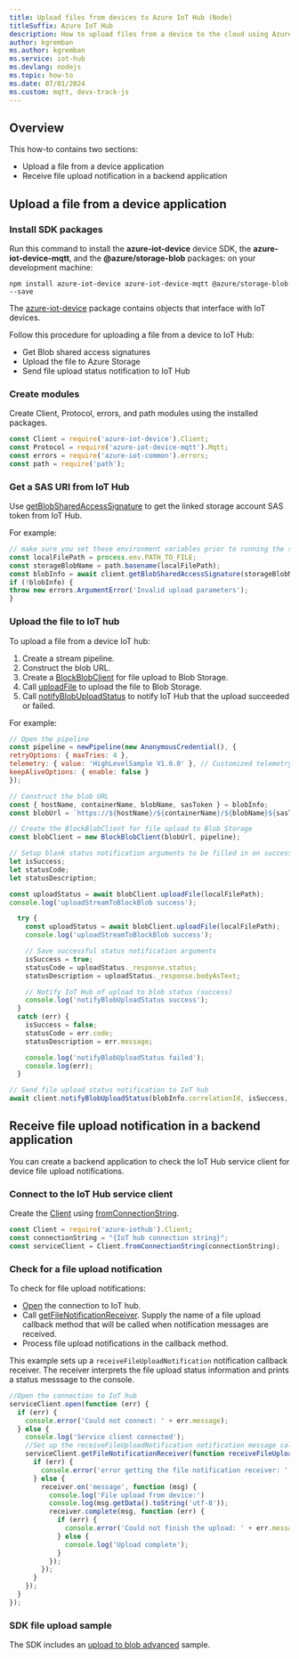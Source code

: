 ```yaml
---
title: Upload files from devices to Azure IoT Hub (Node)
titleSuffix: Azure IoT Hub
description: How to upload files from a device to the cloud using Azure IoT device SDK for Node.js. Uploaded files are stored in an Azure storage blob container.
author: kgremban
ms.author: kgremban
ms.service: iot-hub
ms.devlang: nodejs
ms.topic: how-to
ms.date: 07/01/2024
ms.custom: mqtt, devx-track-js
---
```


## Overview

This how-to contains two sections:

* Upload a file from a device application
* Receive file upload notification in a backend application

## Upload a file from a device application

### Install SDK packages

Run this command to install the **azure-iot-device** device SDK, the **azure-iot-device-mqtt**, and the **@azure/storage-blob** packages: on your development machine:

```cmd/sh
npm install azure-iot-device azure-iot-device-mqtt @azure/storage-blob --save
```

The [azure-iot-device](/javascript/api/azure-iot-device) package contains objects that interface with IoT devices.

Follow this procedure for uploading a file from a device to IoT Hub:

* Get Blob shared access signatures
* Upload the file to Azure Storage
* Send file upload status notification to IoT Hub

### Create modules

Create Client, Protocol, errors, and path modules using the installed packages.

```javascript
const Client = require('azure-iot-device').Client;
const Protocol = require('azure-iot-device-mqtt').Mqtt;
const errors = require('azure-iot-common').errors;
const path = require('path');
```

### Get a SAS URI from IoT Hub

Use [getBlobSharedAccessSignature](/javascript/api/azure-iot-device/client?#azure-iot-device-client-getblobsharedaccesssignature) to get the linked storage account SAS token from IoT Hub.

For example:

```javascript
// make sure you set these environment variables prior to running the sample.
const localFilePath = process.env.PATH_TO_FILE;
const storageBlobName = path.basename(localFilePath);
const blobInfo = await client.getBlobSharedAccessSignature(storageBlobName);
if (!blobInfo) {
throw new errors.ArgumentError('Invalid upload parameters');
}
```

### Upload the file to IoT hub

To upload a file from a device IoT hub:

1. Create a stream pipeline.
2. Construct the blob URL.
3. Create a [BlockBlobClient](/javascript/api/@azure/storage-blob/blockblobclient) for file upload to Blob Storage.
4. Call [uploadFile](/javascript/api/@azure/storage-blob/blockblobclient?#@azure-storage-blob-blockblobclient-uploadfile) to upload the file to Blob Storage.
5. Call [notifyBlobUploadStatus](/javascript/api/azure-iot-device/client?#azure-iot-device-client-notifyblobuploadstatus) to notify IoT Hub that the upload succeeded or failed.

For example:

```javascript
// Open the pipeline
const pipeline = newPipeline(new AnonymousCredential(), {
retryOptions: { maxTries: 4 },
telemetry: { value: 'HighLevelSample V1.0.0' }, // Customized telemetry string
keepAliveOptions: { enable: false }
});

// Construct the blob URL
const { hostName, containerName, blobName, sasToken } = blobInfo;
const blobUrl = `https://${hostName}/${containerName}/${blobName}${sasToken}`;

// Create the BlockBlobClient for file upload to Blob Storage
const blobClient = new BlockBlobClient(blobUrl, pipeline);

// Setup blank status notification arguments to be filled in on success/failure
let isSuccess;
let statusCode;
let statusDescription;

const uploadStatus = await blobClient.uploadFile(localFilePath);
console.log('uploadStreamToBlockBlob success');

  try {
    const uploadStatus = await blobClient.uploadFile(localFilePath);
    console.log('uploadStreamToBlockBlob success');

    // Save successful status notification arguments
    isSuccess = true;
    statusCode = uploadStatus._response.status;
    statusDescription = uploadStatus._response.bodyAsText;

    // Notify IoT Hub of upload to blob status (success)
    console.log('notifyBlobUploadStatus success');
  }
  catch (err) {
    isSuccess = false;
    statusCode = err.code;
    statusDescription = err.message;

    console.log('notifyBlobUploadStatus failed');
    console.log(err);
  }

// Send file upload status notification to IoT hub
await client.notifyBlobUploadStatus(blobInfo.correlationId, isSuccess, statusCode, statusDescription);
```

## Receive file upload notification in a backend application

You can create a backend application to check the IoT Hub service client for device file upload notifications.

### Connect to the IoT Hub service client

Create the [Client](/javascript/api/azure-iothub/client) using [fromConnectionString](/javascript/api/azure-iothub/client?#azure-iothub-client-fromconnectionstring).

```javascript
const Client = require('azure-iothub').Client;
const connectionString = "{IoT hub connection string}";
const serviceClient = Client.fromConnectionString(connectionString);
```

### Check for a file upload notification

To check for file upload notifications:

* [Open](/javascript/api/azure-iothub/client?#azure-iothub-client-open-1) the connection to IoT hub.
* Call [getFileNotificationReceiver](/javascript/api/azure-iothub/client?#azure-iothub-client-getfilenotificationreceiver). Supply the name of a file upload callback method that will be called when notification messages are received.
* Process file upload notifications in the callback method.

This example sets up a `receiveFileUploadNotification` notification  callback receiver. The receiver interprets the file upload status information and prints a status messsage to the console.

```javascript
//Open the connection to IoT hub
serviceClient.open(function (err) {
  if (err) {
    console.error('Could not connect: ' + err.message);
  } else {
    console.log('Service client connected');
    //Set up the receiveFileUploadNotification notification message callback receiver
    serviceClient.getFileNotificationReceiver(function receiveFileUploadNotification(err, receiver){
      if (err) {
        console.error('error getting the file notification receiver: ' + err.toString());
      } else {
        receiver.on('message', function (msg) {
          console.log('File upload from device:')
          console.log(msg.getData().toString('utf-8'));
          receiver.complete(msg, function (err) {
            if (err) {
              console.error('Could not finish the upload: ' + err.message);
            } else {
              console.log('Upload complete');
            }
          });
        });
      }
    });
  }
});
```

### SDK file upload sample

The SDK includes an [upload to blob advanced](https://github.com/Azure/azure-iot-sdk-node/blob/main/device/samples/javascript/upload_to_blob_advanced.js) sample.
